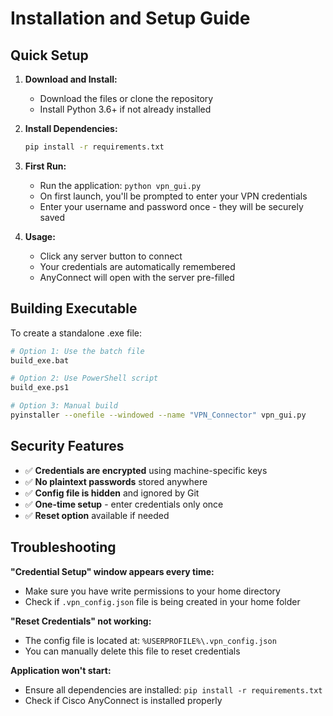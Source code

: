 # Installation and Setup Guide

## Quick Setup

1. **Download and Install:**
   - Download the files or clone the repository
   - Install Python 3.6+ if not already installed

2. **Install Dependencies:**
   ```bash
   pip install -r requirements.txt
   ```

3. **First Run:**
   - Run the application: `python vpn_gui.py`
   - On first launch, you'll be prompted to enter your VPN credentials
   - Enter your username and password once - they will be securely saved

4. **Usage:**
   - Click any server button to connect
   - Your credentials are automatically remembered
   - AnyConnect will open with the server pre-filled

## Building Executable

To create a standalone .exe file:

```bash
# Option 1: Use the batch file
build_exe.bat

# Option 2: Use PowerShell script
build_exe.ps1

# Option 3: Manual build
pyinstaller --onefile --windowed --name "VPN_Connector" vpn_gui.py
```

## Security Features

- ✅ **Credentials are encrypted** using machine-specific keys
- ✅ **No plaintext passwords** stored anywhere
- ✅ **Config file is hidden** and ignored by Git
- ✅ **One-time setup** - enter credentials only once
- ✅ **Reset option** available if needed

## Troubleshooting

**"Credential Setup" window appears every time:**
- Make sure you have write permissions to your home directory
- Check if `.vpn_config.json` file is being created in your home folder

**"Reset Credentials" not working:**
- The config file is located at: `%USERPROFILE%\.vpn_config.json`
- You can manually delete this file to reset credentials

**Application won't start:**
- Ensure all dependencies are installed: `pip install -r requirements.txt`
- Check if Cisco AnyConnect is installed properly
